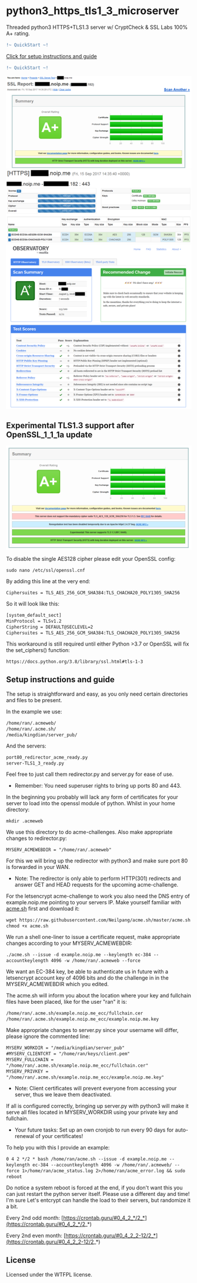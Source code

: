 # python3_https_tls1_3_microserver
Threaded python3 HTTPS+TLS1.3 server w/ CryptCheck & SSL Labs 100% A+ rating.
```diff
!~ QuickStart ~!
```
[Click for setup instructions and guide](https://github.com/ran-sama/python3_https_tls1_3_microserver#setup-instructions-and-guide)
```diff
!~ QuickStart ~!
```
![alt text](https://raw.githubusercontent.com/ran-sama/python3_https_tls1_2_microserver/master/images/ssl_labs.png)
![alt text](https://raw.githubusercontent.com/ran-sama/python3_https_tls1_2_microserver/master/images/cryptcheck.png)
![alt text](https://raw.githubusercontent.com/ran-sama/python3_https_tls1_2_microserver/master/images/observatory_rating_new.png)

## Experimental TLS1.3 support after OpenSSL_1_1_1a update
![alt text](https://raw.githubusercontent.com/ran-sama/python3_https_tls1_2_microserver/master/images/tls13_tls12_mixed_mode.png)

To disable the single AES128 cipher please edit your OpenSSL config:
```
sudo nano /etc/ssl/openssl.cnf
```

By adding this line at the very end:
```
Ciphersuites = TLS_AES_256_GCM_SHA384:TLS_CHACHA20_POLY1305_SHA256
```


So it will look like this:
```
[system_default_sect]
MinProtocol = TLSv1.2
CipherString = DEFAULT@SECLEVEL=2
Ciphersuites = TLS_AES_256_GCM_SHA384:TLS_CHACHA20_POLY1305_SHA256
```

This workaround is still required until either Python >3.7 or OpenSSL will fix the set_ciphers() function:
```
https://docs.python.org/3.8/library/ssl.html#tls-1-3
```

## Setup instructions and guide

The setup is straightforward and easy, as you only need certain directories and files to be present.

In the example we use:
```
/home/ran/.acmeweb/
/home/ran/.acme.sh/
/media/kingdian/server_pub/
```
And the servers:
```
port80_redirector_acme_ready.py
server-TLS1_3_ready.py
```
Feel free to just call them redirector.py and server.py for ease of use.
* Remember: You need superuser rights to bring up ports 80 and 443. 

In the beginning you probably will lack any form of certificates for your server to load into the openssl module of python.
Whilst in your home directory:
```
mkdir .acmeweb
```
We use this directory to do acme-challenges.
Also make appropriate changes to redirector.py:
```
MYSERV_ACMEWEBDIR = "/home/ran/.acmeweb"
```
For this we will bring up the redirector with python3 and make sure port 80 is forwarded in your WAN.
* Note: The redirector is only able to perform HTTP(301) redirects and answer GET and HEAD requests for the upcoming acme-challenge.

For the letsencrypt acme-challenge to work you also need the DNS entry of example.noip.me pointing to your servers IP.
Make yourself familiar with [acme.sh](https://github.com/Neilpang/acme.sh) first and download it:

```
wget https://raw.githubusercontent.com/Neilpang/acme.sh/master/acme.sh
chmod +x acme.sh
```
We run a shell one-liner to issue a certificate request, make appropriate changes according to your MYSERV_ACMEWEBDIR:
```
./acme.sh --issue -d example.noip.me --keylength ec-384 --accountkeylength 4096 -w /home/ran/.acmeweb --force
```
We want an EC-384 key, be able to authenticate us in future with a letsencrypt account key of 4096 bits and do the challenge in in the MYSERV_ACMEWEBDIR which you edited.

The acme.sh will inform you about the location where your key and fullchain files have been placed, like for the user "ran" it is:
```
/home/ran/.acme.sh/example.noip.me_ecc/fullchain.cer
/home/ran/.acme.sh/example.noip.me_ecc/example.noip.me.key
```

Make appropriate changes to server.py since your username will differ, please ignore the commented line:
```
MYSERV_WORKDIR = "/media/kingdian/server_pub"
#MYSERV_CLIENTCRT = "/home/ran/keys/client.pem"
MYSERV_FULLCHAIN = "/home/ran/.acme.sh/example.noip.me_ecc/fullchain.cer"
MYSERV_PRIVKEY = "/home/ran/.acme.sh/example.noip.me_ecc/example.noip.me.key"
```
* Note: Client certificates will prevent everyone from accessing your server, thus we leave them deactivated.

If all is configured correctly, bringing up server.py with python3 will make it serve all files located in MYSERV_WORKDIR using your private key and fullchain.

* Your future tasks: Set up an own cronjob to run every 90 days for auto-renewal of your certificates!

To help you with this I provide an example:
```
0 4 2 */2 * bash /home/ran/acme.sh --issue -d example.noip.me --keylength ec-384 --accountkeylength 4096 -w /home/ran/.acmeweb/ --force 1>/home/ran/acme_status.log 2>/home/ran/acme_error.log && sudo reboot
```
Do notice a system reboot is forced at the end, if you don't want this you can just restart the python server itself.
Please use a different day and time! I'm sure Let's entcrypt can handle the load to their servers, but randomize it a bit.

Every 2nd odd month:
[https://crontab.guru/#0_4_2_*/2_*](https://crontab.guru/#0_4_2_*/2_*)

Every 2nd even month:
[https://crontab.guru/#0_4_2_2-12/2_*](https://crontab.guru/#0_4_2_2-12/2_*)


## License
Licensed under the WTFPL license.
